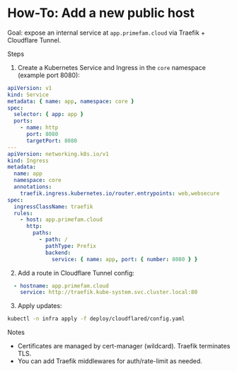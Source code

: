 # How-To: Add a new public host

Goal: expose an internal service at `app.primefam.cloud` via Traefik + Cloudflare Tunnel.

Steps
1. Create a Kubernetes Service and Ingress in the `core` namespace (example port 8080):
```yaml
apiVersion: v1
kind: Service
metadata: { name: app, namespace: core }
spec:
  selector: { app: app }
  ports:
    - name: http
      port: 8080
      targetPort: 8080
---
apiVersion: networking.k8s.io/v1
kind: Ingress
metadata:
  name: app
  namespace: core
  annotations:
    traefik.ingress.kubernetes.io/router.entrypoints: web,websecure
spec:
  ingressClassName: traefik
  rules:
    - host: app.primefam.cloud
      http:
        paths:
          - path: /
            pathType: Prefix
            backend:
              service: { name: app, port: { number: 8080 } }
```
2. Add a route in Cloudflare Tunnel config:
```yaml
  - hostname: app.primefam.cloud
    service: http://traefik.kube-system.svc.cluster.local:80
```
3. Apply updates:
```bash
kubectl -n infra apply -f deploy/cloudflared/config.yaml
```

Notes
- Certificates are managed by cert-manager (wildcard). Traefik terminates TLS.
- You can add Traefik middlewares for auth/rate-limit as needed.
